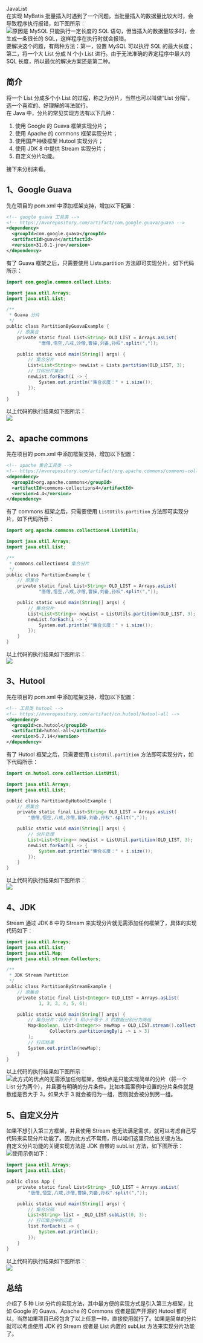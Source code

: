 JavaList<br />在实现 MyBatis 批量插入时遇到了一个问题，当批量插入的数据量比较大时，会导致程序执行报错，如下图所示：<br />![](https://cdn.nlark.com/yuque/0/2022/png/396745/1664183034179-075b0b4a-38bf-47f6-8274-336aa741ad50.png#clientId=ua74ad660-aff4-4&from=paste&id=u5d82d9cd&originHeight=444&originWidth=1080&originalType=url&ratio=1&rotation=0&showTitle=false&status=done&style=none&taskId=u940848dc-c46d-42fa-92ff-bb979a49cc2&title=)原因是 MySQL 只能执行一定长度的 SQL 语句，但当插入的数据量较多时，会生成一条很长的 SQL，这样程序在执行时就会报错。<br />要解决这个问题，有两种方法：第一，设置 MySQL 可以执行 SQL 的最大长度；第二，将一个大 List 分成 N 个小 List 进行。由于无法准确的界定程序中最大的 SQL 长度，所以最优的解决方案还是第二种。
<a name="Fu7X0"></a>
## 简介
将一个 List 分成多个小 List 的过程，称之为分片，当然也可以叫做“List 分隔”，选一个喜欢的、好理解的叫法就行。<br />在 Java 中，分片的常见实现方法有以下几种：

1. 使用 Google 的 Guava 框架实现分片；
2. 使用 Apache 的 commons 框架实现分片；
3. 使用国产神级框架 Hutool 实现分片；
4. 使用 JDK 8 中提供 Stream 实现分片；
5. 自定义分片功能。

接下来分别来看。
<a name="r5e3T"></a>
## 1、Google Guava
先在项目的 pom.xml 中添加框架支持，增加以下配置：
```xml
<!-- google guava 工具类 -->
<!-- https://mvnrepository.com/artifact/com.google.guava/guava -->
<dependency>
  <groupId>com.google.guava</groupId>
  <artifactId>guava</artifactId>
  <version>31.0.1-jre</version>
</dependency>
```
有了 Guava 框架之后，只需要使用 Lists.partition 方法即可实现分片，如下代码所示：
```java
import com.google.common.collect.Lists;

import java.util.Arrays;
import java.util.List;

/**
 * Guava 分片
 */
public class PartitionByGuavaExample {
    // 原集合
    private static final List<String> OLD_LIST = Arrays.asList(
            "唐僧,悟空,八戒,沙僧,曹操,刘备,孙权".split(","));

    public static void main(String[] args) {
        // 集合分片
        List<List<String>> newList = Lists.partition(OLD_LIST, 3);
        // 打印分片集合
        newList.forEach(i -> {
            System.out.println("集合长度：" + i.size());
        });
    }
}
```
以上代码的执行结果如下图所示：<br />![](https://cdn.nlark.com/yuque/0/2022/png/396745/1664183034301-0693c371-104e-479f-9a73-929046f85f93.png#clientId=ua74ad660-aff4-4&from=paste&id=u7a8f2c23&originHeight=308&originWidth=1080&originalType=url&ratio=1&rotation=0&showTitle=false&status=done&style=none&taskId=ud59bba1d-14f1-4cce-9054-0f8182759cf&title=)
<a name="b3xnm"></a>
## 2、apache commons
先在项目的 pom.xml 中添加框架支持，增加以下配置：
```xml
<!-- apache 集合工具类 -->
<!-- https://mvnrepository.com/artifact/org.apache.commons/commons-collections4 -->
<dependency>
  <groupId>org.apache.commons</groupId>
  <artifactId>commons-collections4</artifactId>
  <version>4.4</version>
</dependency>
```
有了  commons 框架之后，只需要使用 `ListUtils.partition` 方法即可实现分片，如下代码所示：
```java
import org.apache.commons.collections4.ListUtils;

import java.util.Arrays;
import java.util.List;

/**
 * commons.collections4 集合分片
 */
public class PartitionExample {
    // 原集合
    private static final List<String> OLD_LIST = Arrays.asList(
            "唐僧,悟空,八戒,沙僧,曹操,刘备,孙权".split(","));

    public static void main(String[] args) {
        // 集合分片
        List<List<String>> newList = ListUtils.partition(OLD_LIST, 3);
        newList.forEach(i -> {
            System.out.println("集合长度：" + i.size());
        });
    }
}
```
以上代码的执行结果如下图所示：<br />![](https://cdn.nlark.com/yuque/0/2022/png/396745/1664183034076-87144a7c-8bc1-4751-824e-2b42029bf969.png#clientId=ua74ad660-aff4-4&from=paste&id=ufbcaef66&originHeight=282&originWidth=1080&originalType=url&ratio=1&rotation=0&showTitle=false&status=done&style=none&taskId=u9522902a-5870-4222-a1ed-03b6068a47b&title=)
<a name="xD6m7"></a>
## 3、Hutool
先在项目的 pom.xml 中添加框架支持，增加以下配置：
```xml
<!-- 工具类 hutool -->
<!-- https://mvnrepository.com/artifact/cn.hutool/hutool-all -->
<dependency>
  <groupId>cn.hutool</groupId>
  <artifactId>hutool-all</artifactId>
  <version>5.7.14</version>
</dependency>
```
有了 Hutool 框架之后，只需要使用 `ListUtil.partition` 方法即可实现分片，如下代码所示：
```java
import cn.hutool.core.collection.ListUtil;

import java.util.Arrays;
import java.util.List;

public class PartitionByHutoolExample {
    // 原集合
    private static final List<String> OLD_LIST = Arrays.asList(
        "唐僧,悟空,八戒,沙僧,曹操,刘备,孙权".split(","));

    public static void main(String[] args) {
        // 分片处理
        List<List<String>> newList = ListUtil.partition(OLD_LIST, 3);
        newList.forEach(i -> {
            System.out.println("集合长度：" + i.size());
        });
    }
}
```
以上代码的执行结果如下图所示：<br />![](https://cdn.nlark.com/yuque/0/2022/png/396745/1664183034085-41ed8b55-c8d7-44ce-84de-d290dfe17069.png#clientId=ua74ad660-aff4-4&from=paste&id=ub0e6b1aa&originHeight=359&originWidth=1080&originalType=url&ratio=1&rotation=0&showTitle=false&status=done&style=none&taskId=u9d61873b-4b24-4bae-b82e-8ed512aca0e&title=)
<a name="DPqkP"></a>
## 4、JDK
Stream 通过 JDK 8 中的  Stream 来实现分片就无需添加任何框架了，具体的实现代码如下：
```java
import java.util.Arrays;
import java.util.List;
import java.util.Map;
import java.util.stream.Collectors;

/**
 * JDK Stream Partition
 */
public class PartitionByStreamExample {
    // 原集合
    private static final List<Integer> OLD_LIST = Arrays.asList(
            1, 2, 3, 4, 5, 6);

    public static void main(String[] args) {
        // 集合分片：将大于 3 和小于等于 3 的数据分别分为两组
        Map<Boolean, List<Integer>> newMap = OLD_LIST.stream().collect(
                Collectors.partitioningBy(i -> i > 3)
        );
        // 打印结果
        System.out.println(newMap);
    }
}
```
以上代码的执行结果如下图所示：<br />![](https://cdn.nlark.com/yuque/0/2022/png/396745/1664183034192-da1acfc3-9ad9-42a1-8a04-cae5dcf49a0f.png#clientId=ua74ad660-aff4-4&from=paste&id=ue5694500&originHeight=282&originWidth=1080&originalType=url&ratio=1&rotation=0&showTitle=false&status=done&style=none&taskId=u4f79072b-5a75-4d0d-b7fc-ccee43fb747&title=)此方式的优点的无需添加任何框架，但缺点是只能实现简单的分片（将一个 List 分为两个），并且要有明确的分片条件。比如本篇案例中设置的分片条件就是数组是否大于 3，如果大于 3 就会被归为一组，否则就会被分到另一组。
<a name="xaPwP"></a>
## 5、自定义分片
如果不想引入第三方框架，并且使用 Stream 也无法满足需求，就可以考虑自己写代码来实现分片功能了。因为此方式不常用，所以咱们这里只给出关键方法。<br />自定义分片功能的关键实现方法是 JDK 自带的 subList 方法，如下图所示：<br />![](https://cdn.nlark.com/yuque/0/2022/png/396745/1664183034706-f7f264ef-aa56-4c02-a40d-1f558400e0ad.png#clientId=ua74ad660-aff4-4&from=paste&id=u44c5dd32&originHeight=144&originWidth=1080&originalType=url&ratio=1&rotation=0&showTitle=false&status=done&style=none&taskId=u736e4c91-ac1c-4e1d-9b0e-770edd4ea89&title=)使用示例如下：
```java
import java.util.Arrays;
import java.util.List;

public class App {
    private static final List<String> _OLD_LIST = Arrays.asList(
        "唐僧,悟空,八戒,沙僧,曹操,刘备,孙权".split(","));

    public static void main(String[] args) {
        // 集合分隔
        List<String> list = _OLD_LIST.subList(0, 3);
        // 打印集合中的元素
        list.forEach(i -> {
            System.out.println(i);
        });
    }
}
```
以上代码的执行结果如下图所示：<br />![](https://cdn.nlark.com/yuque/0/2022/png/396745/1664183034716-8c08eca2-3b2f-47be-8d82-cc5e4940ddd8.png#clientId=ua74ad660-aff4-4&from=paste&id=ubade22f4&originHeight=278&originWidth=1080&originalType=url&ratio=1&rotation=0&showTitle=false&status=done&style=none&taskId=u19ddb46d-c377-4e8a-b4d9-1b95dc25393&title=)
<a name="G0VRx"></a>
## 总结
介绍了 5 种 List 分片的实现方法，其中最方便的实现方式是引入第三方框架，比如 Google 的 Guava、Apache 的 Commons 或者是国产开源的 Hutool 都可以，当然如果项目已经包含了以上任意一种，直接使用就行了。如果是简单的分片就可以考虑使用 JDK 的 Stream 或者是 List 内置的 subList 方法来实现分片功能了。

